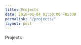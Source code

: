 ```yaml
---
title: Projects
date: 2018-01-04 01:50:00 -05:00
permalink: "/projects/"
layout: post
---
```


Projects